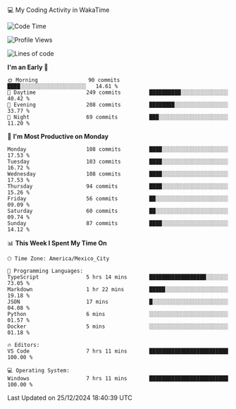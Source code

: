 💻 My Coding Activity in WakaTime
<!--START_SECTION:waka-->
![Code Time](http://img.shields.io/badge/Code%20Time-157%20hrs%2040%20mins-blue)

![Profile Views](http://img.shields.io/badge/Profile%20Views-0-blue)

![Lines of code](https://img.shields.io/badge/From%20Hello%20World%20I%27ve%20Written-1.8%20million%20lines%20of%20code-blue)

**I'm an Early 🐤** 

```text
🌞 Morning                90 commits          ████░░░░░░░░░░░░░░░░░░░░░   14.61 % 
🌆 Daytime                249 commits         ██████████░░░░░░░░░░░░░░░   40.42 % 
🌃 Evening                208 commits         ████████░░░░░░░░░░░░░░░░░   33.77 % 
🌙 Night                  69 commits          ███░░░░░░░░░░░░░░░░░░░░░░   11.20 % 
```
📅 **I'm Most Productive on Monday** 

```text
Monday                   108 commits         ████░░░░░░░░░░░░░░░░░░░░░   17.53 % 
Tuesday                  103 commits         ████░░░░░░░░░░░░░░░░░░░░░   16.72 % 
Wednesday                108 commits         ████░░░░░░░░░░░░░░░░░░░░░   17.53 % 
Thursday                 94 commits          ████░░░░░░░░░░░░░░░░░░░░░   15.26 % 
Friday                   56 commits          ██░░░░░░░░░░░░░░░░░░░░░░░   09.09 % 
Saturday                 60 commits          ██░░░░░░░░░░░░░░░░░░░░░░░   09.74 % 
Sunday                   87 commits          ████░░░░░░░░░░░░░░░░░░░░░   14.12 % 
```


📊 **This Week I Spent My Time On** 

```text
🕑︎ Time Zone: America/Mexico_City

💬 Programming Languages: 
TypeScript               5 hrs 14 mins       ██████████████████░░░░░░░   73.05 % 
Markdown                 1 hr 22 mins        █████░░░░░░░░░░░░░░░░░░░░   19.18 % 
JSON                     17 mins             █░░░░░░░░░░░░░░░░░░░░░░░░   04.08 % 
Python                   6 mins              ░░░░░░░░░░░░░░░░░░░░░░░░░   01.57 % 
Docker                   5 mins              ░░░░░░░░░░░░░░░░░░░░░░░░░   01.18 % 

🔥 Editors: 
VS Code                  7 hrs 11 mins       █████████████████████████   100.00 % 

💻 Operating System: 
Windows                  7 hrs 11 mins       █████████████████████████   100.00 % 
```


 Last Updated on 25/12/2024 18:40:39 UTC
<!--END_SECTION:waka-->
